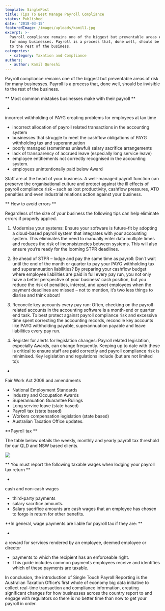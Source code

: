 ```yaml
---
template: SinglePost
title: Tips To Best Manage Payroll Compliance
status: Published
date: '2018-03-15'
featuredImage: /images/uploads/kamil1.jpg
excerpt: >-
  Payroll compliance remains one of the biggest but preventable areas of risk
  for many businesses. Payroll is a process that, done well, should be invisible
  to the rest of the business.
categories:
  - category: Taxation and Compliance
authors:
  - author: Kamil Qureshi
---
```

Payroll compliance remains one of the biggest but preventable areas of risk for many businesses. Payroll is a process that, done well, should be invisible to the rest of the business.

**Most common mistakes businesses make with their payroll**

* incorrect withholding of PAYG creating problems for employees at tax time
* incorrect allocation of payroll related transactions in the accounting system
* businesses that struggle to meet the cashflow obligations of PAYG withholding tax and superannuation
* poorly managed (sometimes unlawful) salary sacrifice arrangements
* lack of transparency of accrued leave (especially long service leave)
* employee entitlements not correctly recognised in the accounting system.
* employees unintentionally paid below Award

Staff are at the heart of your business. A well-managed payroll function can preserve the organisational culture and protect against the ill effects of payroll compliance risk – such as lost productivity, cashflow pressures, ATO penalties and even industrial relations action against your business.

**How to avoid errors**

Regardless of the size of your business the following tips can help eliminate errors if properly applied.

1. Modernise your systems: Ensure your software is future-fit by adopting a cloud-based payroll system that integrates with your accounting system. This eliminates the need to manually enter data multiple times and reduces the risk of inconsistencies between systems. This will also ensure you’re ready for the looming STPR deadlines.

2. Be ahead of STPR – lodge and pay the same time as payroll: Don’t wait until the end of the month or quarter to pay your PAYG withholding tax and superannuation liabilities? By preparing your cashflow budget where employee liabilities are paid in full every pay run, you not only have a better perspective of your business’ cash position, but you reduce the risk of penalties, interest, and upset employees when the payment deadlines are missed – not to mention, it’s two less things to diarise and think about!

3. Reconcile key accounts every pay run: Often, checking on the payroll-related accounts in the accounting software is a month-end or quarter end task. To best protect against payroll compliance risk and excessive time spent correcting the accounting records, reconcile key accounts like PAYG withholding payable, superannuation payable and leave liabilities every pay run.

4. Register for alerts for legislation changes: Payroll related legislation, especially Awards, can change frequently. Keeping up to date with these is critical to ensure staff are paid correctly and payroll compliance risk is minimised. Key legislation and regulations include (but are not limited to):

* Fair Work Act 2009 and amendments
* National Employment Standards
* Industry and Occupation Awards
* Superannuation Guarantee Rulings
* Long service leave (state based)
* Payroll tax (state based)
* Workers compensation legislation (state based)
* Australian Taxation Office updates.

**Payroll tax**

The table below details the weekly, monthly and yearly payroll tax threshold for our QLD and NSW based clients.

![](/images/uploads/blog-table.jpg)

**You must report the following taxable wages when lodging your payroll tax return**

* cash and non-cash wages
* third-party payments
* salary sacrifice amounts.
* Salary sacrifice amounts are cash wages that an employee has chosen to forgo in return for other benefits.

**In general, wage payments are liable for payroll tax if they are:**

* a reward for services rendered by an employee, deemed employee or director
* payments to which the recipient has an enforceable right.
* This guide includes common payments employees receive and identifies which of these payments are taxable.

In conclusion, the introduction of Single Touch Payroll Reporting is the Australian Taxation Office’s first whole of economy big data initiative to collect real-time transaction and compliance information, creating significant changes for how businesses across the country report to and engage with regulators so there is no better time than now to get your payroll in order.

